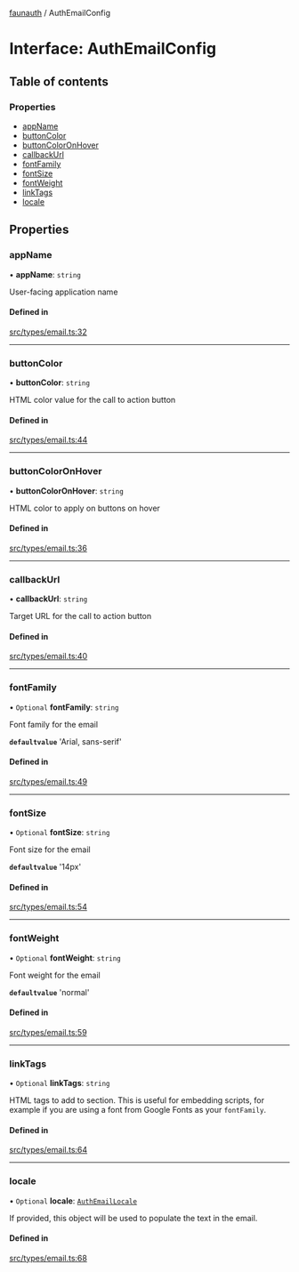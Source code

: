 [faunauth](../index.md) / AuthEmailConfig

# Interface: AuthEmailConfig

## Table of contents

### Properties

- [appName](AuthEmailConfig.md#appname)
- [buttonColor](AuthEmailConfig.md#buttoncolor)
- [buttonColorOnHover](AuthEmailConfig.md#buttoncoloronhover)
- [callbackUrl](AuthEmailConfig.md#callbackurl)
- [fontFamily](AuthEmailConfig.md#fontfamily)
- [fontSize](AuthEmailConfig.md#fontsize)
- [fontWeight](AuthEmailConfig.md#fontweight)
- [linkTags](AuthEmailConfig.md#linktags)
- [locale](AuthEmailConfig.md#locale)

## Properties

### appName

• **appName**: `string`

User-facing application name

#### Defined in

[src/types/email.ts:32](https://github.com/alexnitta/faunauth/blob/f5a1862/src/types/email.ts#L32)

___

### buttonColor

• **buttonColor**: `string`

HTML color value for the call to action button

#### Defined in

[src/types/email.ts:44](https://github.com/alexnitta/faunauth/blob/f5a1862/src/types/email.ts#L44)

___

### buttonColorOnHover

• **buttonColorOnHover**: `string`

HTML color to apply on buttons on hover

#### Defined in

[src/types/email.ts:36](https://github.com/alexnitta/faunauth/blob/f5a1862/src/types/email.ts#L36)

___

### callbackUrl

• **callbackUrl**: `string`

Target URL for the call to action button

#### Defined in

[src/types/email.ts:40](https://github.com/alexnitta/faunauth/blob/f5a1862/src/types/email.ts#L40)

___

### fontFamily

• `Optional` **fontFamily**: `string`

Font family for the email

**`defaultvalue`** 'Arial, sans-serif'

#### Defined in

[src/types/email.ts:49](https://github.com/alexnitta/faunauth/blob/f5a1862/src/types/email.ts#L49)

___

### fontSize

• `Optional` **fontSize**: `string`

Font size for the email

**`defaultvalue`** '14px'

#### Defined in

[src/types/email.ts:54](https://github.com/alexnitta/faunauth/blob/f5a1862/src/types/email.ts#L54)

___

### fontWeight

• `Optional` **fontWeight**: `string`

Font weight for the email

**`defaultvalue`** 'normal'

#### Defined in

[src/types/email.ts:59](https://github.com/alexnitta/faunauth/blob/f5a1862/src/types/email.ts#L59)

___

### linkTags

• `Optional` **linkTags**: `string`

HTML <link> tags to add to <head> section. This is useful for embedding scripts, for example
if you are using a font from Google Fonts as your `fontFamily`.

#### Defined in

[src/types/email.ts:64](https://github.com/alexnitta/faunauth/blob/f5a1862/src/types/email.ts#L64)

___

### locale

• `Optional` **locale**: [`AuthEmailLocale`](AuthEmailLocale.md)

If provided, this object will be used to populate the text in the email.

#### Defined in

[src/types/email.ts:68](https://github.com/alexnitta/faunauth/blob/f5a1862/src/types/email.ts#L68)
